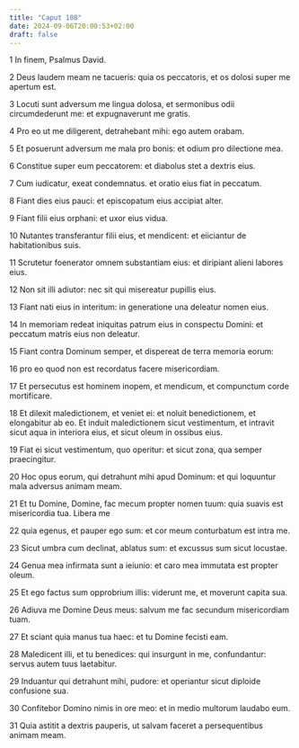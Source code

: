 ```yaml
---
title: "Caput 108"
date: 2024-09-06T20:00:53+02:00
draft: false
---
```



1 In finem, Psalmus David.

2 Deus laudem meam ne tacueris: quia os peccatoris, et os dolosi super me apertum est.

3 Locuti sunt adversum me lingua dolosa, et sermonibus odii circumdederunt me: et expugnaverunt me gratis.

4 Pro eo ut me diligerent, detrahebant mihi: ego autem orabam.

5 Et posuerunt adversum me mala pro bonis: et odium pro dilectione mea.

6 Constitue super eum peccatorem: et diabolus stet a dextris eius.

7 Cum iudicatur, exeat condemnatus. et oratio eius fiat in peccatum.

8 Fiant dies eius pauci: et episcopatum eius accipiat alter.

9 Fiant filii eius orphani: et uxor eius vidua.

10 Nutantes transferantur filii eius, et mendicent: et eiiciantur de habitationibus suis.

11 Scrutetur foenerator omnem substantiam eius: et diripiant alieni labores eius.

12 Non sit illi adiutor: nec sit qui misereatur pupillis eius.

13 Fiant nati eius in interitum: in generatione una deleatur nomen eius.

14 In memoriam redeat iniquitas patrum eius in conspectu Domini: et peccatum matris eius non deleatur.

15 Fiant contra Dominum semper, et dispereat de terra memoria eorum:

16 pro eo quod non est recordatus facere misericordiam.

17 Et persecutus est hominem inopem, et mendicum, et compunctum corde mortificare.

18 Et dilexit maledictionem, et veniet ei: et noluit benedictionem, et elongabitur ab eo. Et induit maledictionem sicut vestimentum, et intravit sicut aqua in interiora eius, et sicut oleum in ossibus eius.

19 Fiat ei sicut vestimentum, quo operitur: et sicut zona, qua semper praecingitur.

20 Hoc opus eorum, qui detrahunt mihi apud Dominum: et qui loquuntur mala adversus animam meam.

21 Et tu Domine, Domine, fac mecum propter nomen tuum: quia suavis est misericordia tua. Libera me

22 quia egenus, et pauper ego sum: et cor meum conturbatum est intra me.

23 Sicut umbra cum declinat, ablatus sum: et excussus sum sicut locustae.

24 Genua mea infirmata sunt a ieiunio: et caro mea immutata est propter oleum.

25 Et ego factus sum opprobrium illis: viderunt me, et moverunt capita sua.

26 Adiuva me Domine Deus meus: salvum me fac secundum misericordiam tuam.

27 Et sciant quia manus tua haec: et tu Domine fecisti eam.

28 Maledicent illi, et tu benedices: qui insurgunt in me, confundantur: servus autem tuus laetabitur.

29 Induantur qui detrahunt mihi, pudore: et operiantur sicut diploide confusione sua.

30 Confitebor Domino nimis in ore meo: et in medio multorum laudabo eum.

31 Quia astitit a dextris pauperis, ut salvam faceret a persequentibus animam meam.

